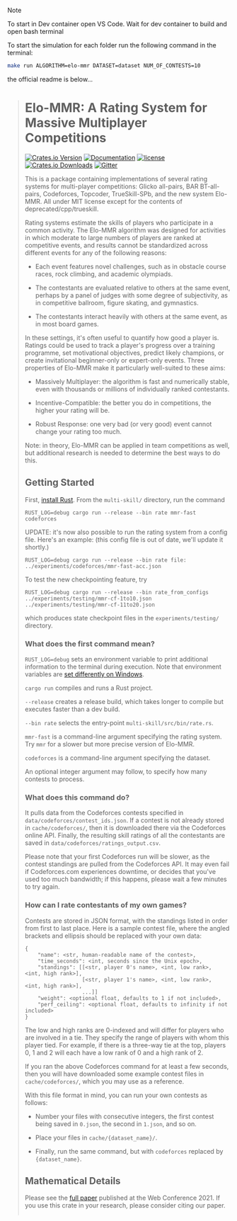 
> [!NOTE]
> To start in Dev container open VS Code. Wait for dev container to build and open bash terminal


To start the simulation for each folder run the following command in the terminal:

```bash
make run ALGORITHM=elo-mmr DATASET=dataset NUM_OF_CONTESTS=10
```


the official readme is below...

> # Elo-MMR: A Rating System for Massive Multiplayer Competitions
> 
> [![Crates.io Version](https://img.shields.io/crates/v/multi-skill.svg)](https://crates.io/crates/multi-skill)
> [![Documentation](https://docs.rs/multi-skill/badge.svg)](https://docs.rs/multi-skill)
> [![license](https://img.shields.io/badge/license-MIT-blue.svg)](https://github.com/EbTech/Elo-MMR/blob/master/LICENSE)
> [![Crates.io Downloads](https://img.shields.io/crates/d/multi-skill.svg)](https://crates.io/crates/multi-skill)
> [![Gitter](https://badges.gitter.im/multi-skill/community.svg)](https://gitter.im/multi-skill/community?utm_source=badge&utm_medium=badge&utm_campaign=pr-badge)
> 
> This is a package containing implementations of several rating systems for multi-player competitions: Glicko all-pairs, BAR BT-all-pairs, Codeforces, Topcoder, TrueSkill-SPb, and the new system Elo-MMR. All under MIT license except for the contents of deprecated/cpp/trueskill.
> 
> Rating systems estimate the skills of players who participate in a common activity. The Elo-MMR algorithm was designed for activities in which moderate to large numbers of players are ranked at competitive events, and results cannot be standardized across different events for any of the following reasons:
> 
> - Each event features novel challenges, such as in obstacle course races, rock climbing, and academic olympiads.
> 
> - The contestants are evaluated relative to others at the same event, perhaps by a panel of judges with some degree of subjectivity, as in competitive ballroom, figure skating, and gymnastics.
> 
> - The contestants interact heavily with others at the same event, as in most board games.
> 
> In these settings, it's often useful to quantify how good a player is. Ratings could be used to track a player's progress over a training programme, set motivational objectives, predict likely champions, or create invitational beginner-only or expert-only events. Three properties of Elo-MMR make it particularly well-suited to these aims:
> 
> - Massively Multiplayer: the algorithm is fast and numerically stable, even with thousands or millions of individually ranked contestants.
> 
> - Incentive-Compatible: the better you do in competitions, the higher your rating will be.
> 
> - Robust Response: one very bad (or very good) event cannot change your rating too much.
> 
> Note: in theory, Elo-MMR can be applied in team competitions as well, but additional research is needed to determine the best ways to do this.
> 
> ## Getting Started
> 
> First, [install Rust](https://www.rust-lang.org/tools/install). From the `multi-skill/` directory, run the command
> ```
> RUST_LOG=debug cargo run --release --bin rate mmr-fast codeforces
> ```
> 
> UPDATE: it's now also possible to run the rating system from a config file. Here's an example: (this config file is out of date, we'll update it shortly.)
> ```
> RUST_LOG=debug cargo run --release --bin rate file: ../experiments/codeforces/mmr-fast-acc.json
> ```
> 
> To test the new checkpointing feature, try
> ```
> RUST_LOG=debug cargo run --release --bin rate_from_configs ../experiments/testing/mmr-cf-1to10.json ../experiments/testing/mmr-cf-11to20.json
> ```
> which produces state checkpoint files in the `experiments/testing/` directory.
> 
> ### What does the first command mean?
> 
> `RUST_LOG=debug` sets an environment variable to print additional information to the terminal during execution. Note that environment variables are [set differently on Windows](https://stackoverflow.com/questions/18433840/logging-rust-programs).
> 
> `cargo run` compiles and runs a Rust project.
> 
> `--release` creates a release build, which takes longer to compile but executes faster than a dev build.
> 
> `--bin rate` selects the entry-point `multi-skill/src/bin/rate.rs`.
> 
> `mmr-fast` is a command-line argument specifying the rating system. Try `mmr` for a slower but more precise version of Elo-MMR.
> 
> `codeforces` is a command-line argument specifying the dataset.
> 
> An optional integer argument may follow, to specify how many contests to process.
> 
> ### What does this command do?
> 
> It pulls data from the Codeforces contests specified in `data/codeforces/contest_ids.json`. If a contest is not already stored in `cache/codeforces/`, then it is downloaded there via the Codeforces online API. Finally, the resulting skill ratings of all the contestants are saved in `data/codeforces/ratings_output.csv`.
> 
> Please note that your first Codeforces run will be slower, as the contest standings are pulled from the Codeforces API. It may even fail if Codeforces.com experiences downtime, or decides that you've used too much bandwidth; if this happens, please wait a few minutes to try again.
> 
> ### How can I rate contestants of my own games?
> 
> Contests are stored in JSON format, with the standings listed in order from first to last place. Here is a sample contest file, where the angled brackets and ellipsis should be replaced with your own data:
> ```
> {
>     "name": <str, human-readable name of the contest>, 
>     "time_seconds": <int, seconds since the Unix epoch>, 
>     "standings": [[<str, player 0's name>, <int, low rank>, <int, high rank>], 
>                   [<str, player 1's name>, <int, low rank>, <int, high rank>],
>                   ...]]
>     "weight": <optional float, defaults to 1 if not included>,
>     "perf_ceiling": <optional float, defaults to infinity if not included>
> }
> ```
> The low and high ranks are 0-indexed and will differ for players who are involved in a tie. They specify the range of players with whom this player tied. For example, if there is a three-way tie at the top, players 0, 1 and 2 will each have a low rank of 0 and a high rank of 2.
> 
> If you ran the above Codeforces command for at least a few seconds, then you will have downloaded some example contest files in `cache/codeforces/`, which you may use as a reference.
> 
> With this file format in mind, you can run your own contests as follows:
> 
> - Number your files with consecutive integers, the first contest being saved in `0.json`, the second in `1.json`, and so on.
> 
> - Place your files in `cache/{dataset_name}/`.
> 
> - Finally, run the same command, but with `codeforces` replaced by `{dataset_name}`.
> 
> ## Mathematical Details
> 
> Please see the [full paper](paper/EloMMR.pdf) published at the Web Conference 2021. If you use this crate in your research, please consider citing our paper.
> 
> ```
